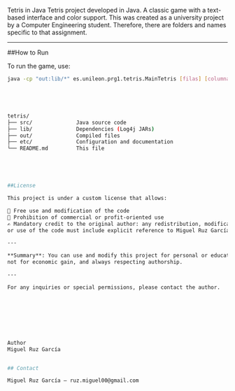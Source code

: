 Tetris in Java
Tetris project developed in Java. A classic game with a text-based interface and color support.
This was created as a university project by a Computer Engineering student. 
Therefore, there are folders and names specific to that assignment.


---

##How to Run

To run the game, use:

```bash
java -cp "out:lib/*" es.unileon.prg1.tetris.MainTetris [filas] [columnas] [modo_color]





tetris/
├── src/              Java source code  
├── lib/              Dependencies (Log4j JARs)  
├── out/              Compiled files  
├── etc/              Configuration and documentation  
└── README.md         This file  





##License

This project is under a custom license that allows:

📌 Free use and modification of the code
🚫 Prohibition of commercial or profit-oriented use
✍️ Mandatory credit to the original author: any redistribution, modification,
or use of the code must include explicit reference to Miguel Ruz García as the original author.

---

**Summary**: You can use and modify this project for personal or educational purposes, but
not for economic gain, and always respecting authorship.

---

For any inquiries or special permissions, please contact the author.








Author
Miguel Ruz García


## Contact

Miguel Ruz García — ruz.miguel00@gmail.com
